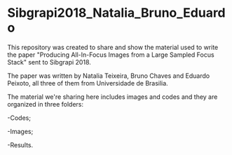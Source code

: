# Sibgrapi2018_Natalia_Bruno_Eduardo

This repository was created to share and show the material used to write the paper "Producing All-In-Focus Images from a Large Sampled Focus Stack" sent to Sibgrapi 2018.

The paper was written by Natalia Teixeira, Bruno Chaves and Eduardo Peixoto, all three of them from Universidade de Brasilia.

The material we're sharing here includes images and codes and they are organized in three folders:

-Codes;

-Images;

-Results.
